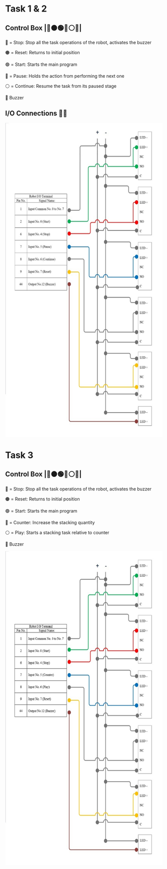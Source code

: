 # Task 1 & 2
## Control Box |🔴🟠🟢🔵⚪🚨|
🔴 = Stop: Stop all the task operations of the robot, activates the buzzer

🟠 = Reset: Returns to initial position

🟢 = Start: Starts the main program

🔵 = Pause: Holds the action from performing the next one

⚪ = Continue: Resume the task from its paused stage

🚨 Buzzer

## I/O Connections 🔌📍

<p align="center">
  <img src="Assets/IO%20Diagram12.jpg" alt="IO Diagram" height = "1000" width="600">
</p>

# Task 3

## Control Box |🔴🟠🟢🔵⚪🚨|

🔴 = Stop: Stop all the task operations of the robot, activates the buzzer

🟠 = Reset: Returns to initial position

🟢 = Start: Starts the main program

🔵 = Counter: Increase the stacking quantity

⚪ = Play: Starts a stacking task relative to counter

🚨 Buzzer

<p align="center">
  <img src="Assets/IO%20Diagram3.jpg" alt="IO Diagram" height = "1000" width="600">
</p>
